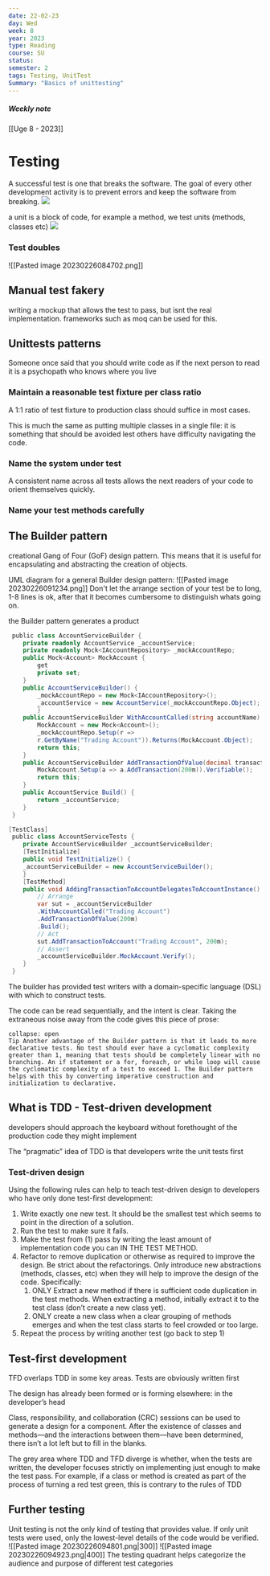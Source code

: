 ```yaml
---
date: 22-02-23
day: Wed
week: 8
year: 2023
type: Reading
course: SU
status: 
semester: 2
tags: Testing, UnitTest
Summary: "Basics of unittesting"
---
```

##### Weekly note
[[Uge 8 - 2023]]

# Testing
A successful test is one that breaks the software. The goal of every other development activity is to prevent errors and keep the software from breaking.
![](https://i.imgur.com/oHmPp8s.png)


a unit is a block of code, for example a method, we test units (methods, classes etc)
![](https://i.imgur.com/MpDepMY.png)
### Test doubles
![[Pasted image 20230226084702.png]]
## Manual test fakery
writing a mockup that allows the test to pass, but isnt the real implementation. frameworks such as moq can be used for this. 
## Unittests patterns 
Someone once said that you should write code as if the next person to read it is a psychopath who knows where you live
### Maintain a reasonable test fixture per class ratio
A 1:1 ratio of test fixture to production class should suffice in most cases.

This is much the same as putting multiple classes in a single file: it is something that should be avoided lest others have difficulty navigating the code.
### Name the system under test
A consistent name across all tests allows the next readers of your code to orient themselves quickly.
### Name your test methods carefully
## The Builder pattern
creational Gang of Four (GoF) design pattern. This means that it is useful for encapsulating and abstracting the creation of objects.

UML diagram for a general Builder design pattern:
![[Pasted image 20230226091234.png]]
Don't let the arrange section of your test be to long, 1-8 lines is ok, after that it becomes cumbersome to distinguish whats going on.

the Builder pattern generates a product

```csharp 
 public class AccountServiceBuilder {
    private readonly AccountService _accountService;
    private readonly Mock<IAccountRepository> _mockAccountRepo;
    public Mock<Account> MockAccount {
        get
        private set;
    }
    public AccountServiceBuilder() {
        _mockAccountRepo = new Mock<IAccountRepository>();
        _accountService = new AccountService(_mockAccountRepo.Object);
        }
    public AccountServiceBuilder WithAccountCalled(string accountName) {
        MockAccount = new Mock<Account>();
        _mockAccountRepo.Setup(r =>
        r.GetByName("Trading Account")).Returns(MockAccount.Object);
        return this;
    }
    public AccountServiceBuilder AddTransactionOfValue(decimal transactionValue) {
        MockAccount.Setup(a => a.AddTransaction(200m)).Verifiable();
        return this;
    }
    public AccountService Build() {
        return _accountService;
    }
 }
```

```csharp
[TestClass]
 public class AccountServiceTests {
    private AccountServiceBuilder _accountServiceBuilder;
    [TestInitialize]
    public void TestInitialize() {
    _accountServiceBuilder = new AccountServiceBuilder();
    }
    [TestMethod]
    public void AddingTransactionToAccountDelegatesToAccountInstance() {
        // Arrange
        var sut = _accountServiceBuilder
        .WithAccountCalled("Trading Account")
        .AddTransactionOfValue(200m)
        .Build();
        // Act
        sut.AddTransactionToAccount("Trading Account", 200m);
        // Assert
        _accountServiceBuilder.MockAccount.Verify();
    }
 }
```
The builder has provided test writers with a domain-specific language (DSL) with which to construct tests.

The code can be read sequentially, and the intent is clear. Taking the extraneous noise away from the code gives this piece of prose:
```ad-tip
collapse: open
Tip Another advantage of the Builder pattern is that it leads to more declarative tests. No test should ever have a cyclomatic complexity greater than 1, meaning that tests should be completely linear with no branching. An if statement or a for, foreach, or while loop will cause the cyclomatic complexity of a test to exceed 1. The Builder pattern helps with this by converting imperative construction and initialization to declarative.
```
## What is TDD - Test-driven development
developers should approach the keyboard without forethought of the production code they might implement

The “pragmatic” idea of TDD is that developers write the unit tests first
### Test-driven design
Using the following rules can help to teach test-driven design to developers who have only done test-first development:

1. Write exactly one new test. It should be the smallest test which seems to point in the direction of a solution. 
2. Run the test to make sure it fails. 
3. Make the test from (1) pass by writing the least amount of implementation code you can IN THE TEST METHOD. 
4. Refactor to remove duplication or otherwise as required to improve the design. Be strict about the refactorings. Only introduce new abstractions (methods, classes, etc) when they will help to improve the design of the code. Specifically: 
	1. ONLY Extract a new method if there is sufficient code duplication in the test methods. When extracting a method, initially extract it to the test class (don’t create a new class yet).
	2. ONLY create a new class when a clear grouping of methods emerges and when the test class starts to feel crowded or too large. 
5. Repeat the process by writing another test (go back to step 1)

## Test-first development
TFD overlaps TDD in some key areas. Tests are obviously written first

The design has already been formed or is forming elsewhere: in the developer’s head

Class, responsibility, and collaboration (CRC) sessions can be used to generate a design for a component. After the existence of classes and methods—and the interactions between them—have been determined, there isn’t a lot left but to fill in the blanks.

The grey area where TDD and TFD diverge is whether, when the tests are written, the developer focuses strictly on implementing just enough to make the test pass. For example, if a class or method is created as part of the process of turning a red test green, this is contrary to the rules of TDD

## Further testing 
Unit testing is not the only kind of testing that provides value. If only unit tests were used, only the lowest-level details of the code would be verified.
![[Pasted image 20230226094801.png|300]]
![[Pasted image 20230226094923.png|400]]
The testing quadrant helps categorize the audience and purpose of different test categories